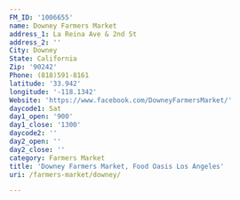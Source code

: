 ```yaml
---
FM_ID: '1006655'
name: Downey Farmers Market
address_1: La Reina Ave & 2nd St
address_2: ''
City: Downey
State: California
Zip: '90242'
Phone: (818)591-8161
latitude: '33.942'
longitude: '-118.1342'
Website: 'https://www.facebook.com/DowneyFarmersMarket/'
daycode1: Sat
day1_open: '900'
day1_close: '1300'
daycode2: ''
day2_open: ''
day2_close: ''
category: Farmers Market
title: 'Downey Farmers Market, Food Oasis Los Angeles'
uri: /farmers-market/downey/

---
```

